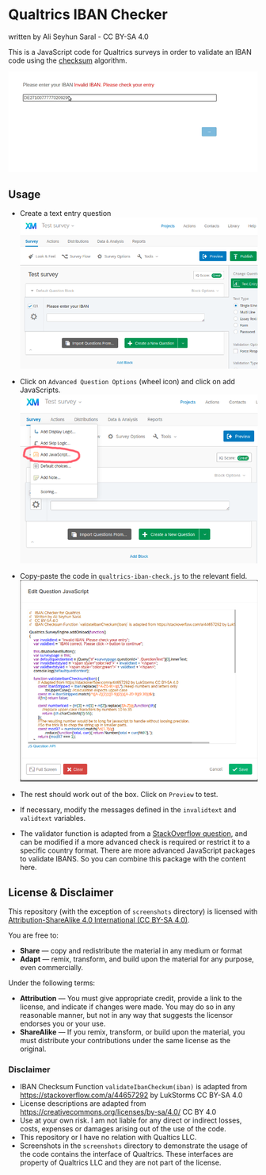 # Qualtrics IBAN Checker 
written by Ali Seyhun Saral - CC BY-SA 4.0 

This is a JavaScript code for Qualtrics surveys in order to validate an IBAN code using the [checksum](https://en.wikipedia.org/wiki/International_Bank_Account_Number#Validating_the_IBAN) algorithm. 

![Survey screen demo](https://raw.githubusercontent.com/seyhunsaral/qualtrics-iban-check/main/screenshots/demo.gif)

## Usage
* Create a text entry question  
![Demo text entry question](https://github.com/seyhunsaral/qualtrics-iban-check/blob/main/screenshots/setting1.png)
* Click on `Advanced Question Options` (wheel icon) and click on add JavaScripts.  
![Demo text add JavaScript](https://github.com/seyhunsaral/qualtrics-iban-check/blob/main/screenshots/setting2.png)
* Copy-paste the code in `qualtrics-iban-check.js` to the relevant field.  
![Demo text add JavaScript](https://github.com/seyhunsaral/qualtrics-iban-check/blob/main/screenshots/setting3.png)
* The rest should work out of the box. Click on `Preview` to test.  
* If necessary, modify the messages defined in the `invalidtext` and `validtext` variables.  

* The validator function is adapted from a [StackOverflow question](https://stackoverflow.com/a/44657292/1819625), and can be modified if a more advanced check is required or restrict it to a specific country format. There are more advanced JavaScript packages to validate IBANS. So you can combine this package with the content here.

## License & Disclaimer
This repository (with the exception of `screenshots` directory) is licensed with [Attribution-ShareAlike 4.0 International (CC BY-SA 4.0)](https://creativecommons.org/licenses/by-sa/4.0/).

You are free to:
- **Share** — copy and redistribute the material in any medium or format
- **Adapt** — remix, transform, and build upon the material
    for any purpose, even commercially.

Under the following terms:
- **Attribution** — You must give appropriate credit, provide a link to the license, and indicate if changes were made. You may do so in any reasonable manner, but not in any way that suggests the licensor endorses you or your use.
- **ShareAlike** — If you remix, transform, or build upon the material, you must distribute your contributions under the same license as the original.
    
### Disclaimer
- IBAN Checksum Function `validateIbanCheckum(iban)` is adapted from https://stackoverflow.com/a/44657292 by LukStorms CC BY-SA 4.0
- License descriptions are adapted from https://creativecommons.org/licenses/by-sa/4.0/ CC BY 4.0
- Use at your own risk. I am not liable for any direct or indirect losses, costs, expenses or damages arising out of the use of the code.
- This repository or I have no relation with Qualtics LLC.
- Screenshots in the `screenshots` directory to demonstrate the usage of the code contains the interface of Qualtrics. These interfaces are property of Qualtrics LLC and they are not part of the license.
